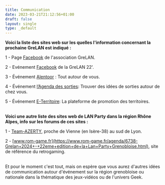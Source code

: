 ```yaml
---
title: Communication
date: 2023-03-21T21:12:56+01:00
draft: false
layout: single
type: _default
---
```

**Voici la liste des sites web sur les quelles l'information concernant la prochaine GreLAN est indiqué :**  

1 - Page [Facebook](https://www.facebook.com/groups/GreLAN38/) de l'association GreLAN.  

2 - Evénement [Facebook](https://www.facebook.com/events/804189234742652) de la GreLAN 22'.  

3 - Événement [Alentoor](https://www.alentoor.fr/saint-martin-le-vinoux/agenda/4465261-lan-party-fun-dans-le-bassin-grenoblois-grelan-game-week-end-22-ou-ggw-22) : Tout autour de vous.  

4 - Événement [l’Agenda des sorties](https://www.agenda-des-sorties.com/detail.php?id=273595): Trouver des idées de sorties autour de chez vous.  

5 - Événement [E-Territoire](http://www.eterritoire.fr//evenements/auvergne-rhone-alpes/isere/saint-martin-le-vinoux(38950)/lan+party+%3A+grelan+game+week-end+%2322%E2%80%B2+ou+%C2%AB+ggw%2322%E2%80%B2+%C2%BB/72117): La plateforme de promotion des territoires.\
&nbsp;

**Voici une autre liste des sites web de LAN Party dans la région Rhône Alpes, info sur les forums de ces sites :**  

1 - [Team-AZERTY](https://www.team-azerty.com/forum/viewtopic.php?t=4086), proche de Vienne (en Isère-38) au sud de Lyon.  

2 - [www.rom-game.fr](https://www.rom-game.fr/agenda/6738-Grelan+2024+-+22eme+edition+de+la+Lan+Party+Grenobloise.html), site de référence du retrogaming.\
&nbsp;

Et pour le moment c'est tout, mais on espère que vous aurez d'autres idées de communication autour d'événement sur la région grenobloise ou nationale dans la thématique des jeux-vidéos ou de l'univers Geek.